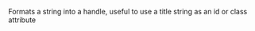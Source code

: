 Formats a string into a handle, useful to use a title string as an id or class attribute

<rv-example-tabs class="pt-3" handle="handleize-formatter">
<template type="single-html-file">
<div rv-assign-title="'Handleize Example Title'">
  <h2 class="m-0" rv-id="title | handleize" rv-text="title"></h2>
</div>
</template>
</rv-example-tabs>